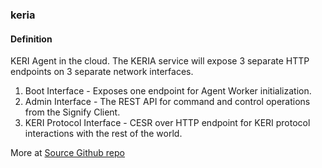 ### keria

<h4>Definition</h4><p>KERI Agent in the cloud. The KERIA service will expose 3 separate HTTP endpoints on 3 separate network interfaces.</p><ol><li>Boot Interface - Exposes one endpoint for Agent Worker initialization.</li><li>Admin Interface - The REST API for command and control operations from the Signify Client.</li><li>KERI Protocol Interface - CESR over HTTP endpoint for KERI protocol interactions with the rest of the world.</li></ol><p>More at <a href="https://github.com/WebOfTrust/keria/blob/main/docs/protocol.md">Source Github repo</a></p>